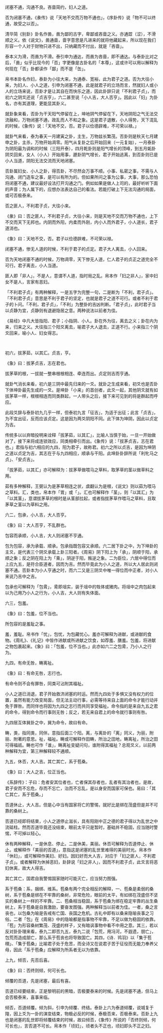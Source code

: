 
闭塞不通，沟通不良。吝啬简约，妇人之道。

否为闭塞不通，《彖传》说「天地不交而万物不通也」，《序卦传》说「物不可以终通，故受之以否」。

清华简《别卦》卦名作啚，啚为鄙的古字，卑鄙或吝啬之义。亦通歰（涩），不滑顺之义。依《说文》，啚通啬，啬字意思是凡进来的就将他藏起来，所以现在我们形容一个人对于财物只进不出，只纳藏而不付出，就是「吝啬」。

泰本义为滑，而啚为不滑。泰引申为通达，而啚为吝啬，即不通达。与泰卦比对之后，「啚」似乎比现今的「否」字更像是古卦名的「本尊」，这或许可以用以解释为何现在「否」卦都读作「鄙」而不是「缶」。

帛书本卦名作妇，泰卦为小往大来，为通泰、宽裕，此为君子之道。否为大往小来，为妇人、小人之道，引申为闭塞不通，此是就君子的立场而言，然就妇人或小人的立场来说，否卦才是让其自在而快乐之道，因此卦辞只说「不利君子贞」，而初六之阴爻还说「贞吉亨」，六二甚至说「小人吉，大人否亨」。因此以「妇」为卦名，亦有其道理，更能显其卦义。

就卦象来看，否卦为干天阳气停留在上，坤地阴气停留在下，天地阴阳之气无法交流融和，万物闭塞不通，政乱而人不和之象。这是君子退散，小人得势，天下混乱的时候，《象传》说：「天地不交，否。君子以俭德辟难，不可荣以禄。」

就卦气来看，泰为春天一月建寅之卦，主生，万物兹长繁茂。否卦则是秋天七月建申之卦，主杀，万物开始凋零。阳气从复卦之后开始回来（一元复始），一月泰卦为阴阳最为调和的时候（三阳开泰），四月乾卦则是阳气增长的顶峰，到五月姤卦阴爻回来，女人（小人）开始用事，遯卦阴气增长，君子开始逃离，到否卦则已是小人当道，阴阳无法交流而天地闭塞。

否卦属妇女、小人之卦，得否卦，不尽然会万事不顺。小事、私密之事，不需与人沟通、闭门造车之事，是可以有所为的。但如果所问之事为公事，大事，那么恐怕将闭塞不通，建议最好设法打开沟通之门。例如如果是做人上司的，最好听听下面的声音；为人属下的，应想办法表达自己的看法。若能打破上下无法沟通的局面，或可否极泰来。

否之匪人，不利君子贞，大往小来。

《彖》曰：否之匪人，不利君子贞，大往小来，则是天地不交而万物不通也，上下不交而天下无邦也。内阴而外阳，内柔而外刚，内小人而外君子，小人道长，君子道消也。

《象》曰：天地不交，否。君子以俭德辟难，不可荣以禄。

闭塞不通，惨无人道的时候，不利于君子的贞定。君子大人离去，小人回来。

否为天地闭塞不通的时候，万物凋零，天下惨无人道，仁人君子的贞正之道完全不可行。君子离去，小人当道。

匪人即「非人」，不是人，意谓不人道，指时局之乱。帛本作「妇之非人」，家中妇女不是人，言家有恶妇。

「不利君子贞」有两种解释，一是五字为完整一句，二是断为「不利，君子贞」。「不利君子贞」意思是不利于君子的坚定，也就是君子之道不可行。或者不利于君子的卜问。「不利，君子贞」，「不利」为整卦的吉凶判断。「君子贞」，此时君子当以贞静为宜，贞静则有退避隐居之意。两种说法以前者为佳。

《易经》中凡大皆指阳、君子；小指阴、小人。卦在外为往，离去之义；卦在内为来，归来之义。大往指三个阳爻离去，喻君子大人退去，正道不行。小来指三个阴爻回来，喻小人、妇女得志。

 

初六，拔茅茹，以其汇。贞吉，亨。

《象》曰：拔茅贞吉，志在君也。

拔茅草的根，一拔就一整串根根相连、牵连而出。贞定则吉而亨通。

就卦气消长来看，初六是三阴中最先归来的一爻。就卦之生成来看，初爻也是否卦下体坤卦最先生成的一爻。是坤卦「小来」的首创者，此爻一起，其他阴爻就有如拔茅草一样，根根相连而同类群起，一人带头之后，接下来可见到的将是群起而呼应。

此段爻辞与泰卦初九几乎一样，但泰初九言「征吉」，为适于出征；此言「贞吉」，为不宜出征，反而应该贞定。这是因为两爻阴阳不同。此下体为坤阴，因此以贞定为吉。

传统多以以弃暗投明来诠释「拔茅茹，以其汇」，比喻人当慎于始，一旦一开始做对了，接下来将成连锁效应，同类相牵引而出。《象传》说：「拔茅贞吉，志在君也。」君指与初六相应的九四，阳为君子，故称君。初六之所以贞吉，是因为坤阴之道以贞定为吉，其志在于与九四相应，顺承与干阳。此坤卦卦辞所说「利牝马之贞」、「安贞吉」。

「拔茅茹，以其汇」亦可解释为：拔茅草做喂马之草料，取茅草的茎以做草料之用。

茹有多种解释，王弼认为是茅草相连之状，虞翻认为是根，《说文》则以茹为喂马之草料。汇，类也，帛本作「胃」或「」。汇也可解释作「茎」，则「以其汇」为「以其茎」，意谓拔茅草的根时是从茎部拉起，或者指拔茅草作喂马之草料，且取茅草之茎以为草料之用。

六二，包承，小人吉，大人否亨。

《象》曰：大人否亨，不乱群也。

包容而承顺，小人吉，大人则闭塞不亨通。

包为包容，承为承载、顺承。包承指既包容又承顺。六二居下卦之中，为下坤卦的主爻，是代表三个阴爻承载上卦三阳者。《周易》阴下阳上为「承」，阴顺于阳，承顺之象；反之阴在阳上为「乘」，阴逆于阳，叛逆之象。二为臣位，六居中得位而上应九五，是符合臣道者，因而为吉。然而毕竟此为小人之道，所以大人居此则闭塞不通。否卦本为小人亨通之时，而六二又是三阴爻中唯一得位而中正者，对小人来说乃吉中之吉。

包承也可解释为「包脀」，脀即俎实，装于俎中的牲体或猪肉。将俎中之肉包起来以为己用乃小人之行为，小人吉，大人则有失体面。

六三，包羞。

《象》曰：包羞，位不当也。

所包容的是羞耻之事。

羞，羞耻。帛书作「忧」，包忧，为包藏忧心。羞亦可解释为进献，或进献的食物。《周礼》、《礼记》中皆作进献或所进献之饮食，如荐羞、膳羞。包羞，将进献之物包裹起来。《象》曰：「包羞，位不当也。」此亦如六二之包脀，乃小人之行为。

九四，有命无咎，畴离祉。

《象》曰：有命无咎，志行也。

有命令则不会有罪咎，同类可沾附其福祉。

小人之道已消退，君子开始救济闭塞的时运。然而九四处于多惧又没有权力的位置，虽然有能力改变局面，但无法主动行事，必需等待来自上面的命令才能行动并免于罪咎。而同伴也将因为九四之志行而共同享受福祉。命令指的是来自九五之君的命令，得到命令而行事则无咎；反之，若无来自君上的命令就行事则有咎。

九四居互体巽卦之中，巽为命令，故曰有命。

畴，类，指同类，同伴。意指后面三个阳。离，与离卦的「离」同义，为丽，附丽、附著的意思。祉，福祉。畴或可解释作田畴，所治之田地，畴离祉，所治之田可得福祇。畴也可作「谁」，畴离祉变疑问句，谁附得其福祉？总观爻义，以前两种解释为宜，第三种解释较不通顺。

九五，休否，大人吉。其亡其亡，系于苞桑。

《象》曰：大人之吉，位正当也。

《系辞传》：子曰：危者安其位者也，亡者保其存者也，乱者有其治者也，是故，君子安而不忘危，存而不忘亡，治而不忘乱，是以身安而国家可保也。易曰：「其亡其亡，系于苞桑。」

否道休止，大人吉。但是心中当有国家将亡的警惕，就好比是绑在茂盛但是并不可靠的桑树上。

否道已经即将结束，小人之道停止滋长，具有阳刚中正之德的君子得以为乱世之中流砥柱。然而否道毕竟还没结束，眼前太平只是暂时，基础并不稳固，应当随时警惕，不可掉以轻心。

休有两种解释，一是休息、停止。二是休美，美丽。休否可解释为否道停止、休止。或解释作「美丽的否道」，意指这是闭塞的乱世里难得的美丽时光。帛本作「休妇」，或可解释作美妇、好妇。因妇好而大人吉，对应于「妇之匪人，不利君子贞」。或者解释为休掉恶妇，卦辞说「妇之非人」，因而不利君子贞，此爻言将恶妇休离，故大人得吉。

其亡其亡，国君自我警惕国家随时可能灭亡，应当努力图强。

系于苞桑：系，捆绑、维系。苞桑有两个完全相反的解释，一、苞桑是柔弱的桑树，系于苞桑是绑在不牢靠的桑树，非常危险，眼前的太平，有如绑在茂盛但不坚实的桑树上一样的不牢靠。二、苞桑相当稳固，系于苞桑为绑在稳定牢靠的丛生桑树上，系于苞桑是自我激励，要奋发图强。两种解释当以前者为佳。一者，桑之言丧也，以包桑为喻是告戒有亡国、丧国之危机。古礼中即有以桑来隐喻丧事之习俗。二者「包」在《周易》中的隐喻都是指事物不牢靠，不足以做为稳固的依靠。「苞」为形容桑树繁茂、茂盛的样子，又有暗讽事物中看不中用之意。其三，若以反对卦卦理来看，泰九二即否九五，泰九二说「包荒，用冯河，不遐遗，朋亡」，包荒而造成朋亡，那么系于苞丧也将导致国亡。其四，《诗．鸨羽》以「集于苞栩」、「集于苞桑」比喻君子处于危苦，而全诗又在说君子苦于征役而无能力奉养父母，因此「系于苞桑」应解释为所系者无以为依靠。

上九，倾否，先否后喜。

《象》曰：否终则倾，何可长也。

倾覆的否道，先是闭塞，最后有喜。

否道已经要结束，正是黎明前的黑暗，否极要泰来的时候。先是闭塞不通，但马上会否极泰来，喜事来临。

倾否，否道倾覆。倾为斜，引申为倾覆、终结。泰卦上六为泰道倾覆，说城复于隍，因上爻为一卦的演变结束，物极必反的时候，泰极否来，否极泰来。否卦上九也是闭塞的乱世即将倾覆结束的时候，故曰倾否，《象传》所说的「否终则倾，何可长也」，言否道不可长。帛本作「顷妇」，顷者头不正也，顷妇即头不正之妇。